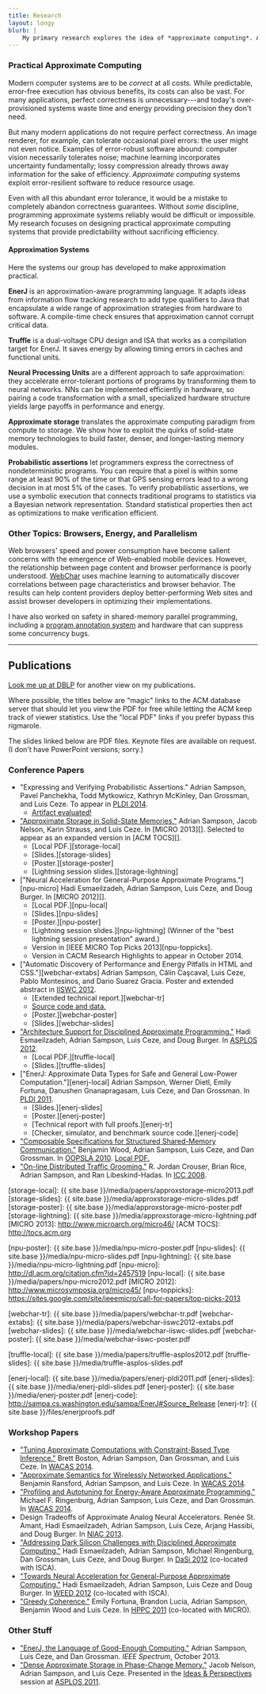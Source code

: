 ```yaml
---
title: Research
layout: longy
blurb: |
    My primary research explores the idea of *approximate computing*. Approximation is a cross-cutting concern, so my research interests span hardware, architecture, compilers, programming languages, and development tools.
---
```


### Practical Approximate Computing

Modern computer systems are to be *correct* at all costs. While predictable,
error-free execution has obvious benefits, its costs can also be vast. For many
applications, perfect correctness is unnecessary---and today's over-provisioned
systems waste time and energy providing precision they don't need.

But many modern applications do not require perfect correctness. An image
renderer, for example, can tolerate occasional pixel errors: the user might not
even notice. Examples of error-robust software abound: computer vision
necessarily tolerates noise; machine learning incorporates uncertainty
fundamentally; lossy compression already throws away information for the sake
of efficiency. *Approximate computing* systems exploit error-resilient software
to reduce resource usage.

Even with all this abundant error tolerance, it would be a mistake to completely abandon correctness guarantees. Without *some* discipline, programming approximate systems reliably would be difficult or impossible. My research focuses on designing practical approximate computing systems that provide predictability without sacrificing efficiency.

#### Approximation Systems

Here the systems our group has developed to make approximation practical.

**EnerJ** is an approximation-aware programming language. It adapts ideas from information flow tracking research to add type qualifiers to Java that encapsulate a wide range of approximation strategies from hardware to software. A compile-time check ensures that approximation cannot corrupt critical data.

**Truffle** is a dual-voltage CPU design and ISA that works as a compilation target for EnerJ. It saves energy by allowing timing errors in caches and functional units.

**Neural Processing Units** are a different approach to safe approximation: they accelerate error-tolerant portions of programs by transforming them to neural networks. NNs can be implemented efficiently in hardware, so pairing a code transformation with a small, specialized hardware structure yields large payoffs in performance and energy.

**Approximate storage** translates the approximate computing paradigm from compute to storage. We show how to exploit the quirks of solid-state memory technologies to build faster, denser, and longer-lasting memory modules.

**Probabilistic assertions** let programmers express the correctness of nondeterministic programs. You can require that a pixel is within some range at least 90% of the time or that GPS sensing errors lead to a wrong decision in at most 5% of the cases. To verify probabilistic assertions, we use a symbolic execution that connects traditional programs to statistics via a Bayesian network representation. Standard statistical properties then act as optimizations to make verification efficient.

[enerj-home]: http://sampa.cs.washington.edu/sampa/EnerJ

### Other Topics: Browsers, Energy, and Parallelism

Web browsers' speed and power consumption have become salient concerns with the
emergence of Web-enabled mobile devices. However, the relationship between page
content and browser performance is poorly understood. [WebChar][webchar] uses
machine learning to automatically discover correlations between page
characteristics and browser behavior. The results can help content providers
deploy better-performing Web sites and assist browser developers in optimizing
their implementations.

[webchar]: http://sampa.cs.washington.edu/sampa/WebChar

I have also worked on safety in shared-memory parallel programming, including a [program annotation system][osha-home] and hardware that can suppress some concurrency bugs.

[osha-home]: http://sampa.cs.washington.edu/sampa/Organized_Sharing_(OSHA)

-------

## Publications

[Look me up at DBLP][dblp] for another view on my publications.

Where possible, the titles below are "magic" links to the ACM database server
that should let you view the PDF for free while letting the ACM keep track of
viewer statistics. Use the "local PDF" links if you prefer bypass this
rigmarole.

The slides linked below are PDF files. Keynote files are available on request.
(I don't have PowerPoint versions; sorry.)

[dblp]: http://www.informatik.uni-trier.de/~ley/db/indices/a-tree/s/Sampson:Adrian.html

### Conference Papers

 * "Expressing and Verifying Probabilistic Assertions."
   Adrian Sampson, Pavel Panchekha, Todd Mytkowicz, Kathryn McKinley, Dan
   Grossman, and Luis Ceze.
   To appear in [PLDI 2014][].
    * [Artifact evaluated!][pldi14-aec]
 * ["Approximate Storage in Solid-State Memories."][approxstorage]
   Adrian Sampson, Jacob Nelson, Karin Strauss, and Luis Ceze. In
   [MICRO 2013][]. Selected to appear as an expanded version in [ACM TOCS][].
    * [Local PDF.][storage-local]
    * [Slides.][storage-slides]
    * [Poster.][storage-poster]
    * [Lightning session slides.][storage-lightning]
 * ["Neural Acceleration for General-Purpose Approximate Programs."][npu-micro]
   Hadi Esmaeilzadeh, Adrian Sampson, Luis Ceze, and Doug Burger. In
   [MICRO 2012][].
    * [Local PDF.][npu-local]
    * [Slides.][npu-slides]
    * [Poster.][npu-poster]
    * [Lightning session slides.][npu-lightning] (Winner of the "best
      lightning session presentation" award.)
    * Version in [IEEE MICRO Top Picks 2013][npu-toppicks].
    * Version in CACM Research Highlights to appear in October 2014.
 * ["Automatic Discovery of Performance and Energy Pitfalls in HTML and
   CSS."][webchar-extabs]
   Adrian Sampson, Călin Caşcaval, Luis Ceze, Pablo Montesinos, and Dario
   Suarez Gracia. Poster and extended abstract in [IISWC 2012][].
    * [Extended technical report.][webchar-tr]
    * [Source code and data.][webchar]
    * [Poster.][webchar-poster]
    * [Slides.][webchar-slides]
 * ["Architecture Support for Disciplined Approximate Programming."][truffle]
   Hadi Esmaeilzadeh, Adrian Sampson, Luis Ceze, and Doug Burger. In
   [ASPLOS 2012][].
    * [Local PDF.][truffle-local]
    * [Slides.][truffle-slides]
 * ["EnerJ: Approximate Data Types for Safe and General Low-Power
   Computation."][enerj-local]
   Adrian Sampson, Werner Dietl, Emily Fortuna, Danushen Gnanapragasam, Luis
   Ceze, and Dan Grossman. In [PLDI 2011][].
    * [Slides.][enerj-slides]
    * [Poster.][enerj-poster]
    * [Technical report with full proofs.][enerj-tr]
    * [Checker, simulator, and benchmark source code.][enerj-code]
 * ["Composable Specifications for Structured Shared-Memory
   Communication."][osha]
   Benjamin Wood, Adrian Sampson, Luis Ceze, and Dan Grossman.
   In [OOPSLA 2010][]. [Local PDF.][osha-local]
 * <a href="http://dx.doi.org/10.1109/ICC.2008.984">"On-line Distributed Traffic Grooming."</a>
   R. Jordan Crouser, Brian Rice, Adrian Sampson, and Ran Libeskind-Hadas.
   In [ICC 2008][].

[PLDI 2014]: http://conferences.inf.ed.ac.uk/pldi2014/
[pldi14-aec]: http://pldi14-aec.cs.brown.edu

[approxstorage]: http://dl.acm.org/citation.cfm?id=2540708.2540712
[storage-local]: {{ site.base }}/media/papers/approxstorage-micro2013.pdf
[storage-slides]: {{ site.base }}/media/approxstorage-micro-slides.pdf
[storage-poster]: {{ site.base }}/media/approxstorage-micro-poster.pdf
[storage-lightning]: {{ site.base }}/media/approxstorage-micro-lightning.pdf
[MICRO 2013]: http://www.microarch.org/micro46/
[ACM TOCS]: http://tocs.acm.org

[npu-poster]: {{ site.base }}/media/npu-micro-poster.pdf
[npu-slides]: {{ site.base }}/media/npu-micro-slides.pdf
[npu-lightning]: {{ site.base }}/media/npu-micro-lightning.pdf
[npu-micro]: http://dl.acm.org/citation.cfm?id=2457519
[npu-local]: {{ site.base }}/media/papers/npu-micro2012.pdf
[MICRO 2012]: http://www.microsymposia.org/micro45/
[npu-toppicks]: https://sites.google.com/site/ieeemicro/call-for-papers/top-picks-2013

[iiswc 2012]: http://www.iiswc.org/iiswc2012/
[webchar-tr]: {{ site.base }}/media/papers/webchar-tr.pdf
[webchar-extabs]: {{ site.base }}/media/papers/webchar-iiswc2012-extabs.pdf
[webchar-slides]: {{ site.base }}/media/webchar-iiswc-slides.pdf
[webchar-poster]: {{ site.base }}/media/webchar-iiswc-poster.pdf

[truffle]: http://dl.acm.org/authorize?6607704
[truffle-local]: {{ site.base }}/media/papers/truffle-asplos2012.pdf
[truffle-slides]: {{ site.base }}/media/truffle-asplos-slides.pdf

[enerj]: http://dl.acm.org/authorize?436230
[enerj-local]: {{ site.base }}/media/papers/enerj-pldi2011.pdf
[enerj-slides]: {{ site.base }}/media/enerj-pldi-slides.pdf
[enerj-poster]: {{ site.base }}/media/enerj-poster.pdf
[enerj-code]: http://sampa.cs.washington.edu/sampa/EnerJ#Source_Release
[enerj-tr]: {{ site.base }}/files/enerjproofs.pdf

[osha]: http://dl.acm.org/authorize?390121
[osha-local]: http://sampa.cs.washington.edu/public/uploads/e/e9/Osha-oopsla2010.pdf

[ASPLOS 2012]: http://research.microsoft.com/en-us/um/cambridge/events/asplos_2012/
[PLDI 2011]: http://pldi11.cs.utah.edu/
[OOPSLA 2010]: http://www.splashcon.org/index.php?option=com_content&amp;view=article&amp;id=47:oopsla-research-papers&amp;catid=34:due-march-25-2010&amp;Itemid=55
[ICC 2008]: http://www.ieee-icc.org/2008/

### Workshop Papers

 * ["Tuning Approximate Computations with Constraint-Based Type
   Inference."][wacas-inference-paper]
   Brett Boston, Adrian Sampson, Dan Grossman, and Luis Ceze.
   In [WACAS 2014][].
 * ["Approximate Semantics for Wirelessly Networked
   Applications."][wacas-wireless-paper]
   Benjamin Ransford, Adrian Sampson, and Luis Ceze.
   In [WACAS 2014][].
 * ["Profiling and Autotuning for Energy-Aware Approximate
   Programming."][wacas-profiling-paper]
   Michael F. Ringenburg, Adrian Sampson, Luis Ceze, and Dan Grossman.
   In [WACAS 2014][].
 * Design Tradeoffs of Approximate Analog Neural Accelerators.
   Renée St. Amant, Hadi Esmaeilzadeh, Adrian Sampson, Luis Ceze, Arjang
   Hassibi, and Doug Burger. In [NIAC 2013][].
 * ["Addressing Dark Silicon Challenges with Disciplined Approximate
   Computing."][dasi-paper] Hadi Esmaeilzadeh, Adrian Sampson, Michael
   Ringenburg, Dan Grossman, Luis Ceze, and Doug Burger. In [DaSi 2012][]
   (co-located with ISCA).
 * ["Towards Neural Acceleration for General-Purpose Approximate
   Computing."][weed-paper] Hadi Esmaeilzadeh, Adrian Sampson, Luis Ceze and
   Doug Burger. In [WEED 2012][] (co-located with ISCA).
 * ["Greedy Coherence."][greco] Emily Fortuna, Brandon Lucia, Adrian Sampson,
   Benjamin Wood and Luis Ceze. In [HPPC 2011][] (co-located with MICRO).

[wacas-inference-paper]: http://sampa.cs.washington.edu/wacas14/papers/boston.pdf
[wacas-wireless-paper]: http://sampa.cs.washington.edu/wacas14/papers/ransford.pdf
[wacas-profiling-paper]: http://sampa.cs.washington.edu/wacas14/papers/ringenburg.pdf
[WACAS 2014]: http://sampa.cs.washington.edu/wacas14/
[NIAC 2013]: http://arch2neu.saclay.inria.fr/NIAC/
[weed-paper]: http://research.ihost.com/weed2012/pdfs/paper%20G.pdf
[dasi-paper]: http://sampa.cs.washington.edu/public/uploads/b/bc/Npu-dasi12.pdf
[DaSi 2012]: http://darksilicon.ucsd.edu/
[WEED 2012]: http://research.ihost.com/weed2012/
[greco]: http://abstract.cs.washington.edu/~blucia0a/pubs/greco.pdf
[HPPC 2011]: http://hppc.lsc.ic.unicamp.br/

### Other Stuff

 * ["EnerJ, the Language of Good-Enough Computing."][spectrum]
   Adrian Sampson, Luis Ceze, and Dan Grossman.
   *IEEE Spectrum*, October 2013.
 * ["Dense Approximate Storage in Phase-Change Memory."](http://asplos11.cs.ucr.edu/selected_submissions/phase-change-memory.pdf)
   Jacob Nelson, Adrian Sampson, and Luis Ceze.
   Presented in the <a href="http://asplos11.cs.ucr.edu/crazyidea.html">Ideas
   &amp; Perspectives</a> session at
   <a href="http://asplos11.cs.ucr.edu/">ASPLOS 2011</a>.

[spectrum]: http://spectrum.ieee.org/computing/software/enerj-the-language-of-goodenough-computing
